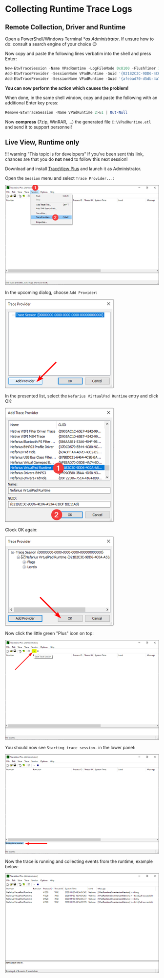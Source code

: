 # Collecting Runtime Trace Logs

## Remote Collection, Driver and Runtime

Open a PowerShell/Windows Terminal **as Administrator*. If unsure how to do: consult a search engine of your choice 😉

Now copy and paste the following lines verbatim into the shell and press Enter:

```PowerShell
New-EtwTraceSession -Name VPadRuntime -LogFileMode 0x8100 -FlushTimer 1 -LocalFilePath "C:\VPadRuntime.etl" 2>&1 | Out-Null
Add-EtwTraceProvider -SessionName VPadRuntime -Guid '{021B2C3C-9DD6-4C0A-A53A-6183F1BE11A0}' -MatchAnyKeyword 0x0FFFFFFFFFFFFFFF -Level 0xFF -Property 0x40 2>&1 | Out-Null
Add-EtwTraceProvider -SessionName VPadRuntime -Guid '{afebad70-d5db-4a74-bda2-764d2a875aaf}' -MatchAnyKeyword 0x0FFFFFFFFFFFFFFF -Level 0xFF -Property 0x40 2>&1 | Out-Null
```

**You can now perform the action which causes the problem!**

When done, in the same shell window, copy and paste the following with an additional Enter key press:

```PowerShell
Remove-EtwTraceSession -Name VPadRuntime 2>&1 | Out-Null
```

Now **compress** (7zip, WinRAR, ...) the generated file `C:\VPadRuntime.etl` and send it to support personnel!

## Live View, Runtime only

!!! warning "This topic is for developers"
    If you've been sent this link, chances are that you do **not** need to follow this next session!

Download and install [TraceView Plus](https://www.mgtek.com/traceview) and launch it as Administrator.

Open the `Session` menu and select `Trace Provider...`:

![2RSqIYzTFm.png](images/2RSqIYzTFm.png)

In the upcoming dialog, choose `Add Provider`:

![HIN2XXC51N.png](images/HIN2XXC51N.png)

In the presented list, select the `Nefarius VirtualPad Runtime` entry and click OK:

![zLPjj9mp7X.png](images/zLPjj9mp7X.png)

Clock OK again:

![vJDIIE5kPK.png](images/vJDIIE5kPK.png)

Now click the little green "Plus" icon on top:

![5JfKFF33GE.png](images/5JfKFF33GE.png)

You should now see `Starting trace session.` in the lower panel:

![OUbk0CY1Vf.png](images/OUbk0CY1Vf.png)

Now the trace is running and collecting events from the runtime, example below:

![TraceView_8noVKlTS1g.png](images/TraceView_8noVKlTS1g.png)
